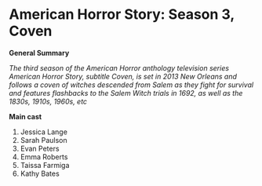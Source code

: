 # American Horror Story: Season 3, Coven

 **General Summary**
  
  *The third season of the American Horror anthology television series American Horror Story, subtitle Coven, is set in 2013 New Orleans and follows a coven of witches descended from Salem as they fight for survival and features flashbacks to the Salem Witch trials in 1692, as well as the 1830s, 1910s, 1960s, etc*

**Main cast** 
1. Jessica Lange
2. Sarah Paulson
3. Evan Peters
4. Emma Roberts
5. Taissa Farmiga
6. Kathy Bates 
